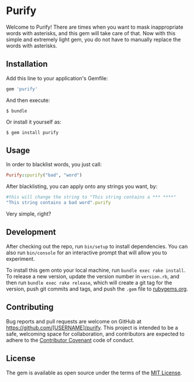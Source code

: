 # Purify

Welcome to Purify! There are times when you want to mask inappropriate words with asterisks, and this gem will take care of that. Now with this simple and extremely light gem, you do not have to manually replace the words with asterisks.

## Installation

Add this line to your application's Gemfile:

```ruby
gem 'purify'
```

And then execute:

    $ bundle

Or install it yourself as:

    $ gem install purify

## Usage

 In order to blacklist words, you just call:
 ```ruby
 Purify::purify("bad", "word")
 ```
 After blacklisting, you can apply onto any strings you want, by:
 ```ruby
 #this will change the string to "This string contains a *** ****"
 "This string contains a bad word".purify
 
 ```
 Very simple, right?
## Development

After checking out the repo, run `bin/setup` to install dependencies. You can also run `bin/console` for an interactive prompt that will allow you to experiment.

To install this gem onto your local machine, run `bundle exec rake install`. To release a new version, update the version number in `version.rb`, and then run `bundle exec rake release`, which will create a git tag for the version, push git commits and tags, and push the `.gem` file to [rubygems.org](https://rubygems.org).

## Contributing

Bug reports and pull requests are welcome on GitHub at https://github.com/[USERNAME]/purify. This project is intended to be a safe, welcoming space for collaboration, and contributors are expected to adhere to the [Contributor Covenant](http://contributor-covenant.org) code of conduct.


## License

The gem is available as open source under the terms of the [MIT License](http://opensource.org/licenses/MIT).

